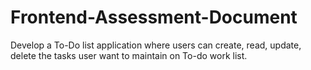 # Frontend-Assessment-Document
Develop a To-Do list application where users can create, read, update, delete the tasks user want to maintain on To-do work list.
